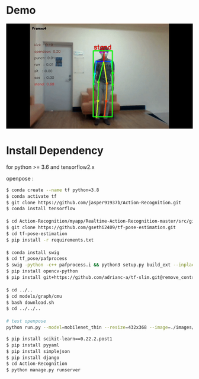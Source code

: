 # Demo
![](https://github.com/jasper91937b/Action-Recognition/blob/master/demo/demo.gif)



# Install Dependency
for python >= 3.6 and tensorflow2.x

openpose :
```bash
$ conda create --name tf python=3.8
$ conda activate tf
$ git clone https://github.com/jasper91937b/Action-Recognition.git
$ conda install tensorflow  

$ cd Action-Recognition/myapp/Realtime-Action-Recognition-master/src/githubs 
$ git clone https://github.com/gsethi2409/tf-pose-estimation.git
$ cd tf-pose-estimation
$ pip install -r requirements.txt

$ conda install swig
$ cd tf_pose/pafprocess
$ swig -python -c++ pafprocess.i && python3 setup.py build_ext --inplace
$ pip install opencv-python
$ pip install git+https://github.com/adrianc-a/tf-slim.git@remove_contrib

$ cd ../..
$ cd models/graph/cmu
$ bash download.sh
$ cd ../../..

# test openpose
python run.py --model=mobilenet_thin --resize=432x368 --image=./images/p1.jpg
```

```bash
$ pip install scikit-learn==0.22.2.post1
$ pip install pyyaml
$ pip install simplejson
$ pip install django
$ cd Action-Recognition
$ python manage.py runserver
```
